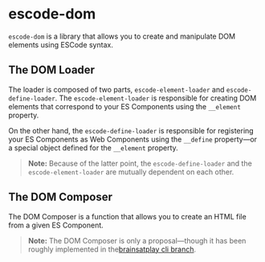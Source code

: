 # escode-dom
`escode-dom` is a library that allows you to create and manipulate DOM elements using ESCode syntax.

## The DOM Loader
The loader is composed of two parts, `escode-element-loader` and `escode-define-loader`. 
The `escode-element-loader` is responsible for creating DOM elements that correspond to your ES Components using the `__element` property.

On the other hand, the `escode-define-loader` is responsible for registering your ES Components as Web Components using the `__define` property—or a special object defined for the `__element` property.

> **Note:** Because of the latter point, the `escode-define-loader` and the `escode-element-loader` are mutually dependent on each other.

## The DOM Composer
The DOM Composer is a function that allows you to create an HTML file from a given ES Component.

> **Note:** The DOM Composer is only a proposal—though it has been roughly implemented in the[brainsatplay cli branch](https://github.com/brainsatplay/brainsatplay/blob/cli/src/views/html.js).